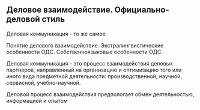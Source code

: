 ## Деловое взаимодействие. Официально-деловой стиль 
Деловая коммуникация - то же самое

Понятие делового взаимодействие.
Экстралингвистические особенности ОДС.
Собственноязыковые особенности ОДС.

Деловая коммуникация - это процесс взаимодействия деловых партнеров, направленный на организацию и оптимизацию того или иного вида предметной деятельности: производственной, научной, сервисной, учебно-научной. 

Деловой процесс взаимодействия предпологает обмен деятельностью, информацией и опытом